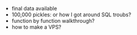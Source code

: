 + final data available
+ 100,000 pickles: or how I got around SQL troubs?
+ function by function walkthrough?
+ how to make a VPS?
